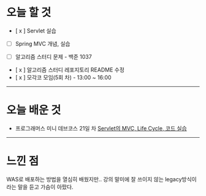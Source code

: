 # 오늘 할 것

- [ x ] Servlet 실습 
- [ ] Spring MVC 개념, 실습

- [ ] 알고리즘 스터디 문제 - 백준 1037
- [ x ] 알고리즘 스터디 레포지토리 README 수정 
- [ x ] 모각코 모임(5회 차) - 13:00 ~ 16:00

---

# 오늘 배운 것


- 프로그래머스 미니 데브코스 21일 차 [Servlet의 MVC, Life Cycle, 코드 실습 ](https://github.com/suran-kim/cnu_backend_TIL/blob/564f35235f52feaa351791e28a57d6a8c2928171/Study/Spring/%5BSpring%20Boot%5D%20%EC%9B%B9%20%EA%B8%B0%EC%88%A0,%20Servlet.md)


---

# 느낀 점
WAS로 배포하는 방법을 열심히 배웠지만..
강의 말미에 잘 쓰이지 않는 legacy방식이라는 말을 듣고 가슴이 아팠다.


<br/>

